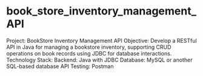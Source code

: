 # book_store_inventory_management_API
Project: BookStore Inventory Management API Objective: Develop a RESTful API in Java for managing a bookstore inventory, supporting CRUD operations on book records using JDBC for database interactions. Technology Stack: Backend: Java with JDBC Database: MySQL or another SQL-based database API Testing: Postman
